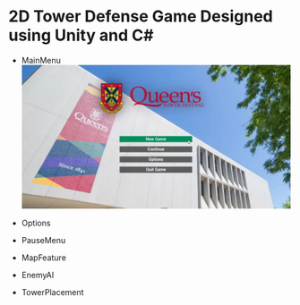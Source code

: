 # 2D Tower Defense Game Designed using Unity and C#

* MainMenu
![alt text](https://github.com/uglylieffy/towerdefensegame/blob/master/src/MainMenu.png?raw=true)

* Options

* PauseMenu

* MapFeature

* EnemyAI

* TowerPlacement
